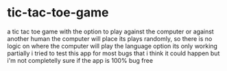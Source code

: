 # tic-tac-toe-game
a tic tac toe game with the option to play against the computer or against another human
the computer will place its plays randomly, so there is no logic on where the computer will play
the language option its only working partially
i tried to test this app for most bugs that i think it could happen but i'm not completelly sure if the app is 100% bug free
